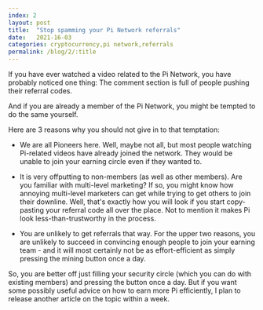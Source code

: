 ```yaml
---
index: 2
layout: post
title:  "Stop spamming your Pi Network referrals"
date:   2021-16-03
categories: cryptocurrency,pi network,referrals
permalink: /blog/2/:title
---
```

If you have ever watched a video related to the Pi Network, you have probably noticed one thing: The comment section is full of people pushing their referral codes.

And if you are already a member of the Pi Network, you might be tempted to do the same yourself.

Here are 3 reasons why you should not give in to that temptation:

- We are all Pioneers here.
Well, maybe not all, but most people watching Pi-related videos have already joined the network. They would be unable to join your earning circle even if they wanted to.

- It is very offputting to non-members (as well as other members).
Are you familiar with multi-level marketing? If so, you might know how annoying multi-level marketers can get while trying to get others to join their downline.
Well, that's exactly how you will look if you start copy-pasting your referral code all over the place. Not to mention it makes Pi look less-than-trustworthy in the process.

- You are unlikely to get referrals that way.
For the upper two reasons, you are unlikely to succeed in convincing enough people to join your earning team - and it will most certainly not be as effort-efficient as simply pressing the mining button once a day.

So, you are better off just filling your security circle (which you can do with existing members) and pressing the button once a day. But if you want some possibly useful advice on how to earn more Pi efficiently, I plan to release another article on the topic within a week.

